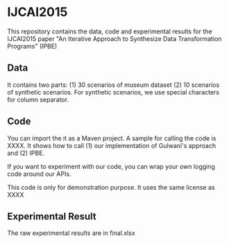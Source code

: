 # IJCAI2015
This repository contains the data, code and experimental results for the IJCAI2015 paper "An Iterative Approach to Synthesize Data Transformation Programs" (IPBE)

## Data
It contains two parts: (1) 30 scenarios of museum dataset (2) 10 scenarios of synthetic scenarios. For synthetic scenarios, we use special characters for column separator. 


## Code
You can import the it as a  Maven project.
A sample for calling the code is XXXX.
It shows how to call (1) our implementation of Gulwani's approach and (2) IPBE.

If you want to experiment with our code, you can wrap your own logging code around our APIs.

This code is only for demonstration purpose. It uses the same license as XXXX

## Experimental Result

The raw experimental results are in final.xlsx
